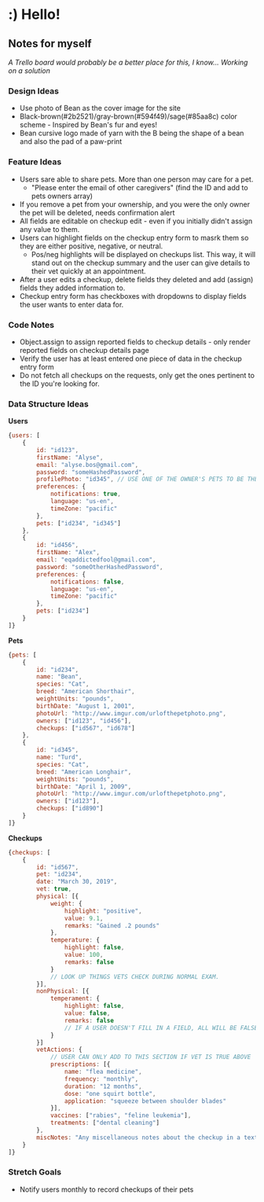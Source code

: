 # :) Hello!

## Notes for myself

*A Trello board would probably be a better place for this, I know... Working on a solution*

### Design Ideas
* Use photo of Bean as the cover image for the site
* Black-brown(#2b2521)/gray-brown(#594f49)/sage(#85aa8c) color scheme - Inspired by Bean's fur and eyes!
* Bean cursive logo made of yarn with the B being the shape of a bean and also the pad of a paw-print

### Feature Ideas
* Users sare able to share pets. More than one person may care for a pet.
	* "Please enter the email of other caregivers" (find the ID and add to pets owners array)
* If you remove a pet from your ownership, and you were the only owner the pet will be deleted, needs confirmation alert
* All fields are editable on checkup edit - even if you initially didn't assign any value to them.
* Users can highlight fields on the checkup entry form to masrk them so they are either positive, negative, or neutral.
	* Pos/neg highlights will be displayed on checkups list. This way, it will stand out on the checkup summary and the user can give details to their vet quickly at an appointment.
* After a user edits a checkup, delete fields they deleted and add (assign) fields they added information to.
* Checkup entry form has checkboxes with dropdowns to display fields the user wants to enter data for.


### Code Notes
* Object.assign to assign reported fields to checkup details - only render reported fields on checkup details page
* Verify the user has at least entered one piece of data in the checkup entry form
* Do not fetch all checkups on the requests, only get the ones pertinent to the ID you're looking for.

### Data Structure Ideas

**Users**
```js
{users: [
	{
		id: "id123",
		firstName: "Alyse",
		email: "alyse.bos@gmail.com",
		password: "someHashedPassword",
		profilePhoto: "id345", // USE ONE OF THE OWNER'S PETS TO BE THEIR PROFILE PHOTO
		preferences: {
			notifications: true,
			language: "us-en",
			timeZone: "pacific"
		},
		pets: ["id234", "id345"]
	},
	{
		id: "id456",
		firstName: "Alex",
		email: "eqaddictedfool@gmail.com",
		password: "someOtherHashedPassword",
		preferences: {
			notifications: false,
			language: "us-en",
			timeZone: "pacific"
		},
		pets: ["id234"]
	}
]}
```

**Pets**
```js
{pets: [
	{
		id: "id234",
		name: "Bean",
		species: "Cat",
		breed: "American Shorthair",
		weightUnits: "pounds",
		birthDate: "August 1, 2001",
		photoUrl: "http://www.imgur.com/urlofthepetphoto.png",
		owners: ["id123", "id456"],
		checkups: ["id567", "id678"]
	},
	{
		id: "id345",
		name: "Turd",
		species: "Cat",
		breed: "American Longhair",
		weightUnits: "pounds",
		birthDate: "April 1, 2009",
		photoUrl: "http://www.imgur.com/urlofthepetphoto.png",
		owners: ["id123"],
		checkups: ["id890"]
	}
]}
```

**Checkups**
```js
{checkups: [
	{
		id: "id567",
		pet: "id234",
		date: "March 30, 2019",
		vet: true,
		physical: [{
			weight: {
				highlight: "positive",
				value: 9.1,
				remarks: "Gained .2 pounds"
			},
			temperature: {
				highlight: false,
				value: 100,
				remarks: false
			}
			// LOOK UP THINGS VETS CHECK DURING NORMAL EXAM.
		}],
		nonPhysical: [{
			temperament: {
				highlight: false,
				value: false,
				remarks: false
				// IF A USER DOESN'T FILL IN A FIELD, ALL WILL BE FALSE AND DATA SHOULD NOT BE DISPLAYED ON GET
			}
		}]
		vetActions: {
			// USER CAN ONLY ADD TO THIS SECTION IF VET IS TRUE ABOVE
			prescriptions: [{
				name: "flea medicine",
				frequency: "monthly",
				duration: "12 months",
				dose: "one squirt bottle",
				application: "squeeze between shoulder blades"
			}],
			vaccines: ["rabies", "feline leukemia"],
			treatments: ["dental cleaning"]
		},
		miscNotes: "Any miscellaneous notes about the checkup in a text box. Try to let the user use some formatting, like new lines. Use regex to disallow any HTML or special characters which would need to be escaped. Look up help!"
	}
]}
```

### Stretch Goals
* Notify users monthly to record checkups of their pets